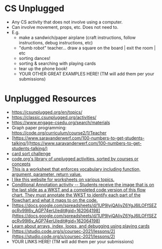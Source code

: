 # CS Unplugged
  * Any CS activity that does not involve using a computer.
  * Can involve movement, props, etc. Does not need to.
  * E.g.
    - make a sandwich/paper airplane (craft instructions, follow instructions, debug instructions, etc)
    - "dumb robot" teacher... draw a square on the board | exit the room | etc 
    - sorting dances!
    - sorting & searching with playing cards
    - tear up the phone book!
    - YOUR OTHER GREAT EXAMPLES HERE! (TM will add them per your submissions)

# Unplugged Resources
  * https://csunplugged.org/en/topics/
  * https://classic.csunplugged.org/activities/
  * https://www.engage-csedu.org/search/materials
  * Graph paper programming: https://code.org/curriculum/course2/1/Teacher
  * [https://www.saravanderwerf.com/100-numbers-to-get-students-talking/](https://www.saravanderwerf.com/100-numbers-to-get-students-talking/)
  * [card sort challenge](http://brainu.org/lesson/card-sort-challenge)
  * [code.org's library of unplugged activities, sorted by courses or concepts](https://code.org/curriculum/unplugged)
  * [This is a worksheet that enforces vocabulary including function, argument, parameter, return value. ](https://docs.google.com/document/d/1iC9Ur7h-4i9vd_AV9SVYjuuT4aP_BkSoHoNE4rL4_FE/edit?usp=sharing)
  * [I like this website for worksheets on various topics.](https://www.teacherspayteachers.com/Browse/Search:coding%20unplugged/Price-Range/Free)
  * [Conditional Annotation activity -- Students receive the image that is on the last slide as a WKST and a completed code version of this flow chart. They must annotate the WKST to identify each part of the flowchart and what it maps to on the code. ](https://docs.google.com/presentation/d/1zbQmJkKGvVmDh5jffT23V-7_eAkq8Vgp_OBRadonLMs/edit?usp=sharing)
  * [https://docs.google.com/spreadsheets/d/1UP9lyjQAIiyZ6YgJ6lLOFfSEZqcRv99I6v_AGP74erU/edit#gid=162064198](https://docs.google.com/spreadsheets/d/1UP9lyjQAIiyZ6YgJ6lLOFfSEZqcRv99I6v_AGP74erU/edit#gid=162064198)
  * [Learn about arrays, index, loops, and debugging using playing cards](https://drive.google.com/file/d/1rmiXAiujb1ewjuNDoT10G4sSC8Er7QWS/view?usp=sharing)
  * [https://studio.code.org/s/coursec-2021/lessons/2](https://studio.code.org/s/coursec-2021/lessons/2)
  * YOUR LINKS HERE! (TM will add them per your submissions)
